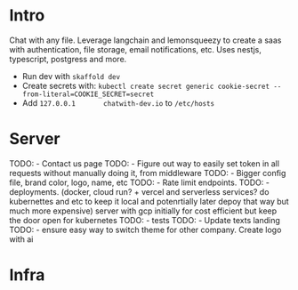 
# Intro

Chat with any file. Leverage langchain and lemonsqueezy to create a saas with authentication, file storage, email notifications, etc. Uses nestjs, typescript, postgress and more.

- Run dev with `skaffold dev`
- Create secrets with: `kubectl create secret generic cookie-secret --from-literal=COOKIE_SECRET=secret`
- Add `127.0.0.1       chatwith-dev.io` to `/etc/hosts`

# Server

TODO: - Contact us page
TODO: - Figure out way to easily set token in all requests without manually doing it, from middleware
TODO: - Bigger config file, brand color, logo, name, etc
TODO: - Rate limit endpoints.
TODO: - deployments. (docker, cloud run? + vercel and serverless services? do kubernettes and etc to keep it local and potenrtially later depoy that way but much more expensive) server with gcp initially for cost efficient but keep the door open for kubernetes
TODO: - tests
TODO: - Update texts landing
TODO: - ensure easy way to switch theme for other company. Create logo with ai

# Infra



